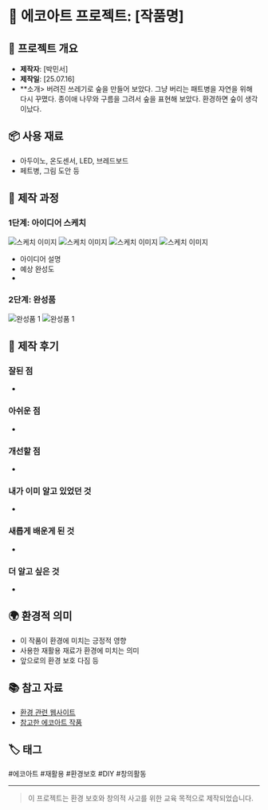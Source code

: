 # 🌱 에코아트 프로젝트: [작품명]

## 📖 프로젝트 개요
- **제작자**: [박민서]
- **제작일**: [25.07.16]
- **소개> 버려진 쓰레기로 숲을 만들어 보았다. 그냥 버리는 패트병을 자연을 위해 다시 꾸몄다. 종이애 나무와 구름을 그려서 숲을 표현해 보았다. 환경하면 숲이 생각이났다. 

## 📦 사용 재료
- 아두이노, 온도센서, LED, 브레드보드
- 페트병, 그림 도안 등

## 🔧 제작 과정

### 1단계: 아이디어 스케치
![스케치 이미지](1.jpeg)
![스케치 이미지](2.jpeg)
![스케치 이미지](3.jpeg)
![스케치 이미지](4.jpeg)
- 아이디어 설명
- 예상 완성도
- 

### 2단계: 완성품
![완성품 1](6.jpeg)
![완성품 1](7.jpeg)

## 💭 제작 후기
### 잘된 점
- 

### 아쉬운 점
- 

### 개선할 점
- 

### 내가 이미 알고 있었던 것
- 

### 새롭게 배운게 된 것
- 

### 더 알고 싶은 것
- 

## 🌍 환경적 의미
- 이 작품이 환경에 미치는 긍정적 영향
- 사용한 재활용 재료가 환경에 미치는 의미
- 앞으로의 환경 보호 다짐 등

## 📚 참고 자료
- [환경 관련 웹사이트](링크)
- [참고한 에코아트 작품](링크)

## 🏷️ 태그
#에코아트 #재활용 #환경보호 #DIY #창의활동

---

> 이 프로젝트는 환경 보호와 창의적 사고를 위한 교육 목적으로 제작되었습니다.
